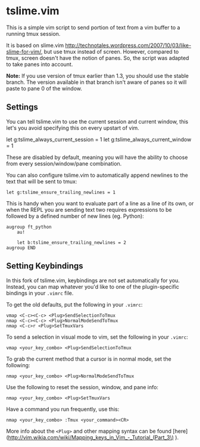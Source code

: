 tslime.vim
==========

This is a simple vim script to send portion of text from a vim buffer to a
running tmux session.

It is based on slime.vim http://technotales.wordpress.com/2007/10/03/like-slime-for-vim/,
but use tmux instead of screen. However, compared to tmux, screen doesn't
have the notion of panes. So, the script was adapted to take panes into
account.

**Note:** If you use version of tmux earlier than 1.3, you should use the stable
branch. The version available in that branch isn't aware of panes so it
will paste to pane 0 of the window.

Settings
--------

You can tell tslime.vim to use the current session and current window, this let's you 
avoid specifying this on every upstart of vim.

let g:tslime_always_current_session = 1
let g:tslime_always_current_window = 1

These are disabled by default, meaning you will have the ability to choose from every 
session/window/pane combination.

You can also configure tslime.vim to automatically append newlines to the text
that will be sent to tmux:

    let g:tslime_ensure_trailing_newlines = 1

This is handy when you want to evaluate part of a line as a line of its own,
or when the REPL you are sending text two requires expressions to be followed
by a defined number of new lines (eg. Python):

    augroup ft_python
        au!

        let b:tslime_ensure_trailing_newlines = 2
    augroup END

Setting Keybindings
-------------------

In this fork of tslime.vim, keybindings are not set automatically
for you. Instead, you can map whatever you'd like to one of the
plugin-specific bindings in your `.vimrc` file.

To get the old defaults, put the following in your `.vimrc`:

``` vim
vmap <C-c><C-c> <Plug>SendSelectionToTmux
nmap <C-c><C-c> <Plug>NormalModeSendToTmux
nmap <C-c>r <Plug>SetTmuxVars
```

To send a selection in visual mode to vim, set the following in your `.vimrc`:

``` vim
vmap <your_key_combo> <Plug>SendSelectionToTmux
```

To grab the current method that a cursor is in normal mode, set the following:

``` vim
nmap <your_key_combo> <Plug>NormalModeSendToTmux
```

Use the following to reset the session, window, and pane info:

``` vim
nmap <your_key_combo> <Plug>SetTmuxVars
```

Have a command you run frequently, use this:

``` vim
nmap <your_key_combo> :Tmux <your_command><CR>
```

More info about the `<Plug>` and other mapping syntax can be found
[here](http://vim.wikia.com/wiki/Mapping_keys_in_Vim_-_Tutorial_(Part_3\) ).
